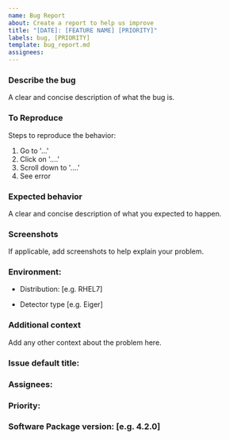 ```yaml
---
name: Bug Report
about: Create a report to help us improve 
title: "[DATE]: [FEATURE NAME] [PRIORITY]"
labels: bug, [PRIORITY]
template: bug_report.md
assignees: 
---
```



### Describe the bug
A clear and concise description of what the bug is.

### To Reproduce
Steps to reproduce the behavior:

1. Go to '...'
2. Click on '....'
3. Scroll down to '....'
4. See error

### Expected behavior
A clear and concise description of what you expected to happen.

### Screenshots
If applicable, add screenshots to help explain your problem.

### Environment:

* Distribution: [e.g. RHEL7]

* Detector type [e.g. Eiger]

### Additional context
Add any other context about the problem here.

### Issue default title:
### Assignees:
### Priority:
### Software Package version: [e.g. 4.2.0]
